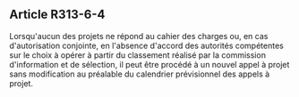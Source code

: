 ## Article R313-6-4


Lorsqu'aucun des projets ne répond au cahier des charges ou, en cas d'autorisation conjointe, en l'absence
d'accord des autorités compétentes sur le choix à opérer à partir du classement réalisé par la commission
d'information et de sélection, il peut être procédé à un nouvel appel à projet sans modification au préalable
du calendrier prévisionnel des appels à projet.

